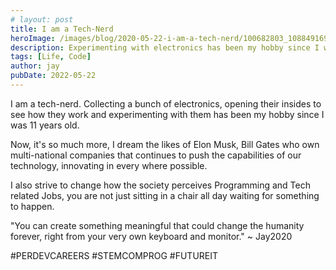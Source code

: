 ```yaml
---
# layout: post
title: I am a Tech-Nerd
heroImage: /images/blog/2020-05-22-i-am-a-tech-nerd/100682803_1088491691536209_8776004218919059456_n.jpg
description: Experimenting with electronics has been my hobby since I was 11 years old.
tags: [Life, Code]
author: jay
pubDate: 2022-05-22
---
```


I am a tech-nerd. Collecting a bunch of electronics, opening their insides to see how they work and experimenting with them has been my hobby since I was 11 years old.

Now, it's so much more, I dream the likes of Elon Musk, Bill Gates who own multi-national companies that continues to push the capabilities of our technology, innovating in every where possible.

I also strive to change how the society perceives Programming and Tech related Jobs, you are not just sitting in a chair all day waiting for something to happen.

"You can create something meaningful that could change the humanity forever, right from your very own keyboard and monitor."  ~ Jay2020

#PERDEVCAREERS
#STEMCOMPROG
#FUTUREIT 